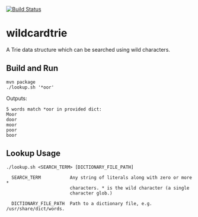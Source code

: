 [![Build Status](https://travis-ci.org/jamesonwilliams/wildcardtrie.svg?branch=master)](https://travis-ci.org/jamesonwilliams/wildcardtrie)

# wildcardtrie
A Trie data structure which can be searched using wild characters.

## Build and Run
```
mvn package
./lookup.sh '*oor'
```

Outputs:
```
5 words match *oor in provided dict:
Moor
door
moor
poor
boor
```

## Lookup Usage
```
./lookup.sh <SEARCH_TERM> [DICTIONARY_FILE_PATH]

  SEARCH_TERM           Any string of literals along with zero or more *
                        characters. * is the wild character (a single
                        character glob.)

  DICTIONARY_FILE_PATH  Path to a dictionary file, e.g. /usr/share/dict/words.
```
